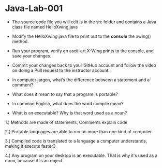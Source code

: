 # Java-Lab-001

* The source code file you will edit is in the src folder and contains a Java class file named HelloXwing.java
* Modify the HelloXwing.java file to print out to the **console** the xwing() method.
* Run your program, verify an ascii-art X-Wing prints to the console, and save your changes.
* Commit your changes back to your GitHub account and follow the video on doing a Pull request to the instructor account.


* In computer jargon, what’s the difference between a statement and a comment?
* What does it mean to say that a program is portable?
* In common English, what does the word compile mean?
* What is an executable? Why is that word used as a noun?

1.)  Methods are made of statements, Comments explain code   

2.)  Portable languages are able to run on more than one kind of computer.  
  
3.) Compiled code is translated to a language a computer understands, making it execute faster3

4.) Any program on your desktop is an executable. That is why it's used as a noun, because it is an object. 